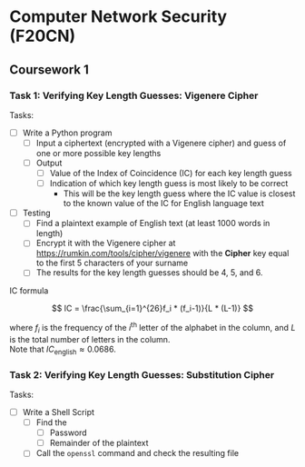 # Computer Network Security (F20CN)

## Coursework 1

### Task 1: Verifying Key Length Guesses: Vigenere Cipher

Tasks:
- [ ] Write a Python program
  - [ ] Input a ciphertext (encrypted with a Vigenere cipher) and guess of one or more possible key lengths
  - [ ] Output
    - [ ] Value of the Index of Coincidence (IC) for each key length guess
    - [ ] Indication of which key length guess is most likely to be correct
      - This will be
the key length guess where the IC value is closest to the known value of the IC for English language
text
- [ ] Testing
  - [ ] Find a plaintext example of English text (at least 1000 words in length)
  - [ ] Encrypt it with the Vigenere cipher at https://rumkin.com/tools/cipher/vigenere with the **Cipher** key equal to the first 5 characters of your surname
  - [ ] The results for the key length guesses should be 4, 5, and 6.

IC formula

$$
IC = \frac{\sum_{i=1}^{26}f_i * (f_i-1)}{L * (L-1)}
$$

where $f_i$ is the frequency of the $i^{\text{th}}$ letter of the alphabet in the column, and $L$ is the total number of letters in the column.<br>
Note that $IC_{\text{english}} \approx 0.0686$.

### Task 2: Verifying Key Length Guesses: Substitution Cipher

Tasks:

- [ ] Write a Shell Script
  - [ ] Find the
    - [ ] Password
    - [ ] Remainder of the plaintext
  - [ ] Call the `openssl` command and check the resulting file

